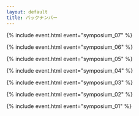 ```yaml
---
layout: default
title: バックナンバー
---
```



{% include event.html event="symposium_07" %}

{% include event.html event="symposium_06" %}

{% include event.html event="symposium_05" %}

{% include event.html event="symposium_04" %}

{% include event.html event="symposium_03" %}

{% include event.html event="symposium_02" %}

{% include event.html event="symposium_01" %}